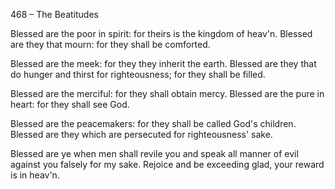 468 – The Beatitudes


Blessed are the poor in spirit:
for theirs is the kingdom of heav'n.
Blessed are they that mourn:
for they shall be comforted.

Blessed are the meek:
for they they inherit the earth.
Blessed are they that do hunger and thirst for righteousness;
for they shall be filled.

Blessed are the merciful:
for they shall obtain mercy.
Blessed are the pure in heart: 
for they shall see God.

Blessed are the peacemakers:
for they shall be called God's children.
Blessed are they which are persecuted
for righteousness' sake.

Blessed are ye when men shall revile you and speak all manner of evil against you
falsely for my sake.
Rejoice and be exceeding glad,
your reward is in heav'n.


